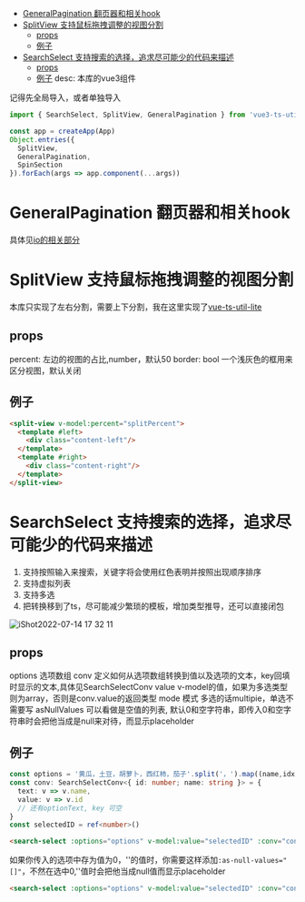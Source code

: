 - [GeneralPagination 翻页器和相关hook](#generalpagination-翻页器和相关hook)
- [SplitView 支持鼠标拖拽调整的视图分割](#splitview-支持鼠标拖拽调整的视图分割)
  - [props](#props)
  - [例子](#例子)
- [SearchSelect 支持搜索的选择，追求尽可能少的代码来描述](#searchselect-支持搜索的选择追求尽可能少的代码来描述)
  - [props](#props-1)
  - [例子](#例子-1)
desc: 本库的vue3组件

记得先全局导入，或者单独导入
```ts
import { SearchSelect, SplitView, GeneralPagination } from 'vue3-ts-util'

const app = createApp(App)
Object.entries({
  SplitView,
  GeneralPagination,
  SpinSection
}).forEach(args => app.component(...args))
```
# GeneralPagination 翻页器和相关hook
具体见[io的相关部分](./io.md#useantdlistpagination--generalpagination-翻页管理)
# SplitView 支持鼠标拖拽调整的视图分割
本库只实现了左右分割，需要上下分割，我在这里实现了[vue-ts-util-lite](https://github.com/zanllp/vue3-ts-util-lite/blob/main/src/SplitView/index.vue)
## props
percent: 左边的视图的占比,number，默认50
border: bool 一个浅灰色的框用来区分视图，默认关闭
## 例子
```html
<split-view v-model:percent="splitPercent">
  <template #left>
    <div class="content-left"/>
  </template>
  <template #right>
    <div class="content-right"/>
  </template>
</split-view>
```

# SearchSelect 支持搜索的选择，追求尽可能少的代码来描述
1. 支持按照输入来搜索，关键字将会使用红色表明并按照出现顺序排序
2. 支持虚拟列表
3. 支持多选
4. 把转换移到了ts，尽可能减少繁琐的模板，增加类型推导，还可以直接闭包

![iShot2022-07-14 17 32 11](https://user-images.githubusercontent.com/25872019/178951654-a1258dac-3084-43bd-bed7-c093c6749935.gif)
## props
options 选项数组
conv 定义如何从选项数组转换到值以及选项的文本，key回填时显示的文本,具体见SearchSelectConv
value v-model的值，如果为多选类型则为array，否则是conv.value的返回类型
mode 模式 多选的话multipie，单选不需要写
asNullValues 可以看做是空值的列表, 默认0和空字符串，即传入0和空字符串时会把他当成是null来对待，而显示placeholder
## 例子
```ts
const options = '黄瓜，土豆，胡萝卜，西红柿，茄子'.split('，').map((name,idx) => ({ id: idx + 1, name }))
const conv: SearchSelectConv<{ id: number; name: string }> = {
  text: v => v.name,
  value: v => v.id
  // 还有optionText, key 可空
}
const selectedID = ref<number>()
```
```html
<search-select :options="options" v-model:value="selectedID" :conv="conv"/>
```
如果你传入的选项中存为值为0，''的值时，你需要这样添加`:as-null-values="[]"`，不然在选中0,''值时会把他当成null值而显示placeholder
```html
<search-select :options="options" v-model:value="selectedID" :conv="conv" :as-null-values="[]"/>
```
